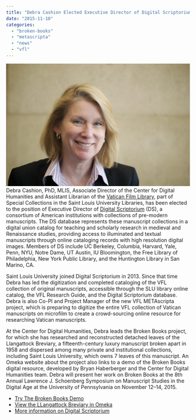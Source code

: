 ```yaml
---
title: "Debra Cashion Elected Executive Director of Digital Scriptorium"
date: "2015-11-10"
categories: 
  - "broken-books"
  - "metascripta"
  - "news"
  - "vfl"
---
```


[![Cashion-Debra](images/Cashion-Debra-1024x681.jpg)](http://ongcdh.org/wp-content/uploads/2015/11/Cashion-Debra.jpg)Debra Cashion, PhD, MLIS, Associate Director of the Center for Digital Humanities and Assistant Librarian of the [Vatican Film Library](http://lib.slu.edu/special-collections/collections/vfl), part of Special Collections in the Saint Louis University Libraries, has been elected to the position of Executive Director of [Digital Scriptorium](http://bancroft.berkeley.edu/digitalscriptorium/) (DS), a consortium of American institutions with collections of pre-modern manuscripts. The DS database represents these manuscript collections in a digital union catalog for teaching and scholarly research in medieval and Renaissance studies, providing access to illuminated and textual manuscripts through online cataloging records with high resolution digital images. Members of DS include UC Berkeley, Columbia, Harvard, Yale, Penn, NYU, Notre Dame, UT Austin, IU Bloomington, the Free Library of Philadelphia, New York Public Library, and the Huntington Library in San Marino, CA.

Saint Louis University joined Digital Scriptorium in 2013. Since that time Debra has led the digitization and completed cataloging of the VFL collection of original manuscripts, accessible through the SLU library online catalog, the VFL Research Guide, and the Digital Scriptorium database. Debra is also Co-PI and Project Manager of the new VFL METAscripta project, which is preparing to digitize the entire VFL collection of Vatican manuscripts on microfilm to create a crowd-sourcing online resource for researching Vatican manuscripts.

At the Center for Digital Humanities, Debra leads the Broken Books project, for which she has researched and reconstructed detached leaves of the Llangattock Breviary, a fifteenth-century luxury manuscript broken apart in 1958 and dispersed among many private and institutional collections, including Saint Louis University, which owns 7 leaves of this manuscript. An Omeka website about the project also links to a demo of the Broken Books digital resource, developed by Bryan Haberberger and the Center for Digital Humanities team. Debra will present her work on Broken Books at the 8th Annual Lawrence J. Schoenberg Symposium on Manuscript Studies in the Digital Age at the University of Pennsylvania on November 12–14, 2015.

- [Try The Broken Books Demo](http://165.134.241.141/brokenBooks/home.html?demo=1)
- [View the LLangattock Breviary in Omeka](https://brokenbooks.omeka.net/exhibits/show/llangattock)
- [More information on Digital Scriptorium](http://bancroft.berkeley.edu/digitalscriptorium/)
